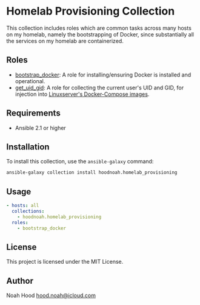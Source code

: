 # Homelab Provisioning Collection

This collection includes roles which are common tasks across many hosts on my homelab, namely the bootstrapping of Docker, since substantially all the services on my homelab are containerized.

## Roles

- [bootstrap_docker](roles/bootstrap_docker/README.md): A role for installing/ensuring Docker is installed and operational.
- [get_uid_gid](roles/get_uid_gid/README.md): A role for collecting the current user's UID and GID, for injection into [Linuxserver's Docker-Compose images](https://docs.linuxserver.io/general/understanding-puid-and-pgid/).

## Requirements

- Ansible 2.1 or higher

## Installation

To install this collection, use the `ansible-galaxy` command:

```bash
ansible-galaxy collection install hoodnoah.homelab_provisioning
```

## Usage

```yaml
- hosts: all
  collections:
    - hoodnoah.homelab_provisioning
  roles:
    - bootstrap_docker
```

## License

This project is licensed under the MIT License.

## Author

Noah Hood [hood.noah@icloud.com](mailto:hood.noah@icloud.com)
